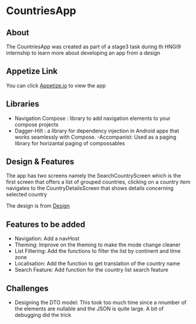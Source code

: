 ﻿# CountriesApp
## About

The CountriesApp was created as part of a stage3 task during th HNGI9 internship to learn more about developing an app from a design

## Appetize Link

You can click [Appetize.io](https://appetize.io/app/bhdpkf4gr23eqd6vau3bp6ffzm?device=pixel4&osVersion=10.0&scale=75) to view the app

## Libraries

- Navigation Compose : library to add navigation elements to your compose projects
- Dagger-Hilt : a library for  dependency injection in Android apps that works seamlessly with Compose.
-Accompanist: Used as a paging library for horizantal paging of compossables

## Design & Features

The app has two screens namely the SearchCountryScreen which is the first screen that offers a list of grouped countries, clicking on a country item navigates to the  CountryDetailsScreen that shows details concerning selected country

The design is from [Design](figma.com/file/v9AXj4VZNnx26fTthrPbhX/Explore?node-id=0%3A1)

## Features to be added

- Navigation: Add a navHost 
- Theming: Improve on the theming to make the mode change cleaner
- List Filtering: Add the functions to filter the list by continent and time zone
- Localisation: Add the function to get translation of the country name
- Search Feature: Add function for the country list search feature

## Challenges

- Designing the DTO model: This took too much time since a nnumber of the elements are nullable and the JSON is quite large. A bit of debugging did the trick
